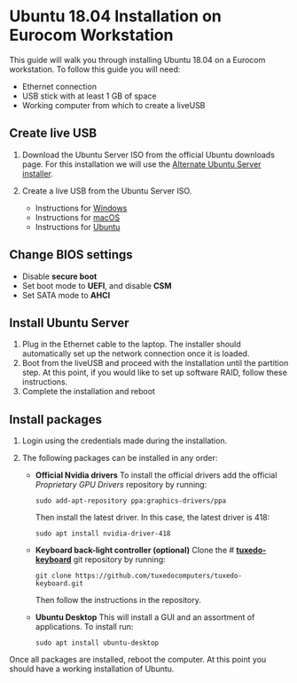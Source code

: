 # Ubuntu 18.04 Installation on Eurocom Workstation 

This guide will walk you through installing Ubuntu 18.04 on a Eurocom workstation. To follow this guide you will need:

* Ethernet connection
* USB stick with at least 1 GB of space
* Working computer from which to create a liveUSB 

## Create live USB

1. Download the Ubuntu Server ISO from the official Ubuntu downloads page. For this installation we will use the [Alternate Ubuntu Server installer](https://www.ubuntu.com/download/alternative-downloads#alternate-ubuntu-server-installer).

2. Create a live USB from the Ubuntu Server ISO.
	* Instructions for [Windows](https://tutorials.ubuntu.com/tutorial/tutorial-create-a-usb-stick-on-windows#0)
	* Instructions for [macOS](https://tutorials.ubuntu.com/tutorial/tutorial-create-a-usb-stick-on-macos#0)
	* Instructions for [Ubuntu](https://tutorials.ubuntu.com/tutorial/tutorial-create-a-usb-stick-on-ubuntu#0)

## Change BIOS settings

*  Disable **secure boot** 
*  Set boot mode to **UEFI**, and disable **CSM**
*  Set SATA mode to **AHCI**

## Install Ubuntu Server

1. Plug in the Ethernet cable to the laptop. The installer should automatically set up the network connection once it is loaded.
2. Boot from the liveUSB and proceed with the installation until the partition step. At this point, if you would like to set up software RAID, follow these instructions.
3. Complete the installation and reboot

## Install packages

1. Login using the credentials made during the installation.
2. The following packages can be installed in any order:

   * **Official Nvidia drivers**
   To install the official drivers add the official *Proprietary GPU Drivers* repository by running:
		~~~
		sudo add-apt-repository ppa:graphics-drivers/ppa
		~~~
		Then install the latest driver. In this case, the latest driver is 418:
		~~~
		sudo apt install nvidia-driver-418
		~~~
		 

   * **Keyboard back-light controller (optional)**
   Clone the # **[tuxedo-keyboard](https://github.com/tuxedocomputers/tuxedo-keyboard)** git repository by running:
      ~~~
	  git clone https://github.com/tuxedocomputers/tuxedo-keyboard.git
	  ~~~
       Then follow the instructions in the repository.
       
    *  **Ubuntu Desktop**
     This will install a GUI and an assortment of applications. To install run:
	     ~~~
	     sudo apt install ubuntu-desktop
	     ~~~
Once all packages are installed, reboot the computer. At this point you should have a working installation of Ubuntu.


	     
